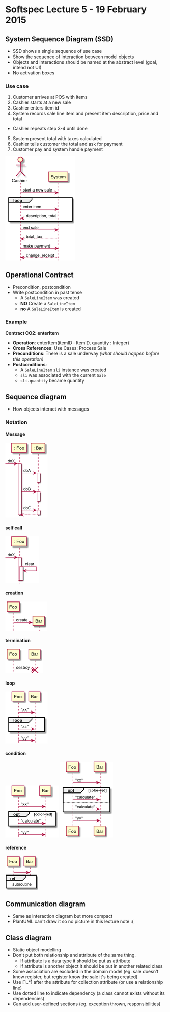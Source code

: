 # Softspec Lecture 5 - 19 February 2015

## System Sequence Diagram (SSD)

- SSD shows a single sequence of use case
- Show the sequence of interaction between model objects
- Objects and interactions should be named at the abstract level (goal, intend not UI)
- No activation boxes

### Use case

1. Customer arrives at POS with items
2. Cashier starts at a new sale
3. Cashier enters item id
4. System records sale line item and present item description, price and total
- Cashier repeats step 3-4 until done
5. System present total with taxes calculated
6. Cashier tells customer the total and ask for payment
7. Customer pay and system handle payment

![System sequence diagram](img/05-lecture.png)

## Operational Contract

- Precondition, postcondition
- Write postcondition in past tense
  - A `SaleLineItem` was created
  - **NO** Create a `SaleLineItem`
  - **no** A `SaleLineItem` is created

### Example

**Contract CO2: enterItem**

- **Operation**: enterItem(itemID : ItemID, quantity : Integer)
- **Cross References**: Use Cases: Process Sale
- **Preconditions**: There is a sale underway *(what should happen before this operation)*
- **Postconditions**:
  - A `SaleLineItem` `sli` instance was created
  - `sli` was associated with the current `Sale`
  - `sli.quantity` became quantity

## Sequence diagram

- How objects interact with messages

### Notation

#### Message
![uml](img/05-lecture_001.png)

#### self call
![uml](img/05-lecture_002.png)

#### creation
![uml](img/05-lecture_003.png)

#### termination
![uml](img/05-lecture_004.png)

#### loop
![uml](img/05-lecture_005.png)

#### condition
![uml](img/05-lecture_006.png)
![uml](img/05-lecture_007.png)

#### reference
![uml](img/05-lecture_008.png)

## Communication diagram

- Same as interaction diagram but more compact
- PlantUML can't draw it so no picture in this lecture note :(

## Class diagram

- Static object modelling
- Don't put both relationship and attribute of the same thing.
  - If attribute is a data type it should be put as attribute
  - If attribute is another object it should be put in another related class
- Some association are excluded in the domain model (eg. sale doesn't know register, but register know the sale it's being created)
- Use [1..*] after the attribute for collection attribute (or use a relationship line)
- Use dotted line to indicate dependency (a class cannot exists without its dependencies)
- Can add user-defined sections (eg. exception thrown, responsibilities)